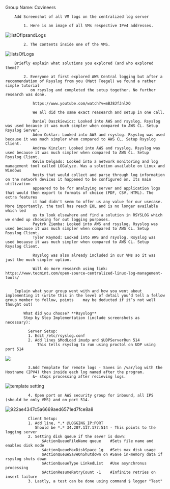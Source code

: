 Group Name: Covineers

        Add Screenshot of all VM logs on the centralized log server

            1. Here is an image of all VMs respective IPv4 addresses.
            
          
![listOfIpsandLogs](https://user-images.githubusercontent.com/70596795/122142113-bec63900-ce1c-11eb-8d79-2ec0d0cb1d56.png)

            
            2. The contents inside one of the VMS. 
![listsOfLogs](https://user-images.githubusercontent.com/70596795/122259348-16f24f00-cea0-11eb-958e-4e1b72c52d02.png)


        Briefly explain what solutions you explored (and who explored them)?
        
            2. Everyone at first explored AWS Central logging but after a recommendation of Rsyslog from you (Matt Toegel) we found a rather simple tutorial
               on rsyslog and completed the setup together. No further research was done.
                
                https://www.youtube.com/watch?v=mBJ8JfJnlXQ
                
                We all did the same exact reasearch and setup in one call. 
                
                Daniel Daszkiewicz: Looked into AWS and rsyslog. Rsyslog was used because it was much simpler when compared to AWS CL. Setup Rsyslog Server. 
                Adem Coklar: Looked into AWS and rsyslog. Rsyslog was used because it was much simpler when compared to AWS CL. Setup Rsyslog Client. 
                Andrew Kinzler: Looked into AWS and rsyslog. Rsyslog was used because it was much simpler when compared to AWS CL. Setup Rsyslog Client. 
                Kevin Delgado: Looked into a network monitoring and log management tool called LOGalyze. Was a solution available on Linux and Windows
                hosts that would collect and parse through log information on the network devices it happened to be configured on. Its main utilization
                appeared to be for analzying server and application logs that would then export to formats of choice (PDF, CSV, HTML). The extra features
                it had didn't seem to offer us any value for our usecase. More importantly, the tool has reach EOL and is no longer available which led
                us to look elsewhere and find a solution in RSYSLOG which we ended up choosing for out logging purposes.
                Paytrk Ziemba: Looked into AWS and rsyslog. Rsyslog was used because it was much simpler when compared to AWS CL. Setup Rsyslog Client. 
                Tyler Raymod: Looked into AWS and rsyslog. Rsyslog was used because it was much simpler when compared to AWS CL. Setup Rsyslog Client. 
                
                Rsyslog was also already included in our VMs so it was just the much simpler option.
                
                Will do more research using link: https://www.tecmint.com/open-source-centralized-linux-log-management-tools/
                

        Explain what your group went with and how you went about implementing it (write this in the level of detail you’d tell a fellow group member to follow, points    may be deducted if it’s not well thought out)

            What did you choose? **Rsyslog**
            Step by Step Implementation (include screenshots as necessary):
              
              Server Setup: 
              1. Edit /etc/rsyslog.conf
              2. Add lines $ModLoad imudp and $UDPServerRun 514
                  This tells rsyslog to run using proctol on UDP using port 514
                  
![](https://user-images.githubusercontent.com/70596795/122135028-c3cfbc00-ce0d-11eb-8fcb-77c0c762c77f.png)
              
              3.Add Template for remote logs - Saves in /var/log with the Hostname (IPV4) then inside each log named after the program. 
                &~ stops processing after recieving logs. 
                
![template setting](https://user-images.githubusercontent.com/70596795/122142408-63487b00-ce1d-11eb-9dc2-8a59de6f2afe.png)


              4. Open port on AWS security group for inbound, all IPS (should be only VMS) and on port 514. 
              
![922ae4347c5a6669aed6571ed7fce8a8](https://user-images.githubusercontent.com/70596795/122134709-2aa0a580-ce0d-11eb-9e04-42f10cd58f35.png)

                
              Client Setup: 
              1. Add line, *.* @LOGGING_IP:PORT 
                 Should be *.* 34.207.117.177:514 - This points to the logging server 
              2. Setting disk queue if the sever is down:
                    $ActionQueueFileName queue    #Sets file name and enables disk mode 
                    $ActionQueueMaxDiskSpace 1g   #Sets max disk usage 
                    $ActionQueueSaveOnShutdown on #Save in-memory data if rsyslog shuts down 
                    $ActionQueueType LinkedList   #Use asynchronus processing 
                    $ActionResumeRetryCount -1    #Infinite retries on insert failure
              3. Lastly, a test can be done using command $ logger "Test" 

                

                


